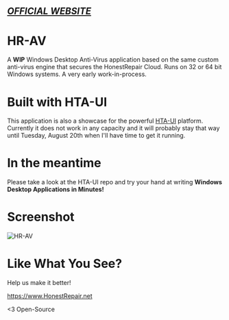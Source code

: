 *[OFFICIAL WEBSITE](https://honestrepair.net)*
-----------------------------------------------

# HR-AV
A **WIP** Windows Desktop Anti-Virus application based on the same custom anti-virus engine that secures the HonestRepair Cloud. Runs on 32 or 64 bit Windows systems. A very early work-in-process.

# Built with HTA-UI
This application is also a showcase for the powerful [HTA-UI](https://github.com/zelon88/HR-AI) platform. Currently it does not work in any capacity and it will probably stay that way until Tuesday, August 20th when I'll have time to get it running.

# In the meantime
Please take a look at the HTA-UI repo and try your hand at writing **Windows Desktop Applications in Minutes!**

# Screenshot
![HR-AV](https://github.com/zelon88/HR-AV/blob/master/Resources/Screenshot-1.png)	

# Like What You See?
Help us make it better! 

https://www.HonestRepair.net

<3 Open-Source
